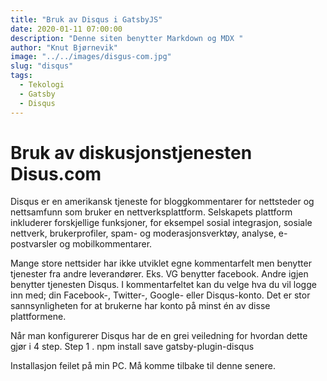 ```yaml
---
title: "Bruk av Disqus i GatsbyJS"
date: 2020-01-11 07:00:00
description: "Denne siten benytter Markdown og MDX "
author: "Knut Bjørnevik"
image: "../../images/disgus-com.jpg"
slug: "disqus"
tags:
  - Tekologi
  - Gatsby
  - Disqus
---
```

# Bruk av diskusjonstjenesten Disus.com
Disqus er en amerikansk tjeneste for bloggkommentarer for nettsteder og nettsamfunn som bruker en nettverksplattform. Selskapets plattform inkluderer forskjellige funksjoner, for eksempel sosial integrasjon, sosiale nettverk, brukerprofiler, spam- og moderasjonsverktøy, analyse, e-postvarsler og mobilkommentarer.

Mange store nettsider har ikke utviklet egne kommentarfelt men benytter tjenester fra andre leverandører. Eks. VG benytter facebook. Andre igjen benytter tjenesten Disqus. I kommentarfeltet kan du velge hva du vil logge inn med; din Facebook-, Twitter-, Google- eller Disqus-konto. Det er stor sannsynligheten for at brukerne har konto på minst én av disse plattformene.

Når man konfigurerer Disqus har de en grei veiledning for hvordan dette gjør i 4 step. 
Step 1 . npm install save gatsby-plugin-disqus 

Installasjon feilet på min PC.  Må komme tilbake til denne senere.